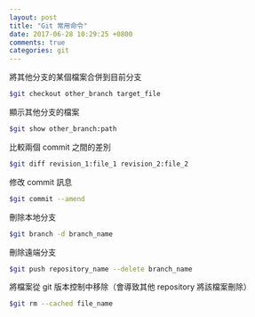 ```yaml
---
layout: post
title: "Git 常用命令"
date: 2017-06-28 10:29:25 +0800
comments: true
categories: git 
---
```

將其他分支的某個檔案合併到目前分支
```bash
$git checkout other_branch target_file
```
顯示其他分支的檔案
```bash
$git show other_branch:path
```
比較兩個 commit 之間的差別
```bash
$git diff revision_1:file_1 revision_2:file_2
```
修改 commit 訊息
```bash
$git commit --amend
```
刪除本地分支
```bash
$git branch -d branch_name
```
刪除遠端分支
```bash
$git push repository_name --delete branch_name
```
將檔案從 git 版本控制中移除（會導致其他 repository 將該檔案刪除）
```bash
$git rm --cached file_name
```
